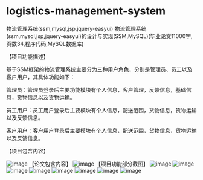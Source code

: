 # logistics-management-system
物流管理系统(ssm,mysql,jsp,jquery-easyui)
物流管理系统(ssm,mysql,jsp,jquery-easyui)的设计与实现(SSM,MySQL)(毕业论文11000字,页数34,程序代码,MySQL数据库)

【项目功能描述】

基于SSM框架的物流管理系统主要分为三种用户角色，分别是管理员、员工以及客户用户，其具体功能如下：

管理员：管理员登录后主要功能模块有个人信息，客户管理，反馈信息，基础信息，货物信息以及货物运输。

员工用户：员工用户登录后主要模块有个人信息，配送范围，货物信息，货物运输以及反馈信息。

客户用户：客户用户登录后主要模块有个人信息，配送范围，货物信息，货物运输以及反馈信息。

【项目包含内容】

![image](https://user-images.githubusercontent.com/60497009/151489822-aff99506-53d7-4f41-aaec-fd216e0365ad.png)
【论文包含内容】
![image](https://user-images.githubusercontent.com/60497009/151489851-7883660c-5510-48b6-a57a-ee9a142912ca.png)
【项目功能部分截图】
![image](https://user-images.githubusercontent.com/60497009/151489872-849074fd-ae7e-4c75-bb31-d71f5f5c3b3c.png)
![image](https://user-images.githubusercontent.com/60497009/151489891-50415e61-8231-4699-9205-ce7b56c34b6e.png)
![image](https://user-images.githubusercontent.com/60497009/151489907-9f38c1a5-6988-4bbc-8d9f-e76205df2174.png)
![image](https://user-images.githubusercontent.com/60497009/151489915-54f877ba-3221-4133-af27-9acd9ec59216.png)
![image](https://user-images.githubusercontent.com/60497009/151489929-9a9bbfe7-ca97-40b3-b3ff-52edc0d3b1bd.png)
![image](https://user-images.githubusercontent.com/60497009/151489941-00654665-2cb9-498e-ac35-7df940ab0874.png)
![image](https://user-images.githubusercontent.com/60497009/151489951-7250998e-6d6c-408b-92f3-ae00720bed54.png)
![image](https://user-images.githubusercontent.com/60497009/151489961-257d6a9a-fa06-4c70-89b4-37af0e2d5aa3.png)

